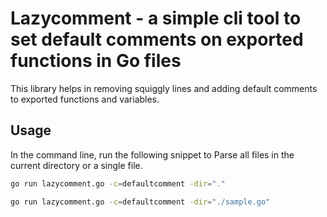 # Lazycomment - a simple cli tool to set default comments on exported functions in Go files

This library helps in removing squiggly lines and adding default comments to exported functions and variables.

## Usage

In the command line, run the following snippet to Parse all files in the current directory or a single file.

```bash
go run lazycomment.go -c=defaultcomment -dir="."

go run lazycomment.go -c=defaultcomment -dir="./sample.go"
```
